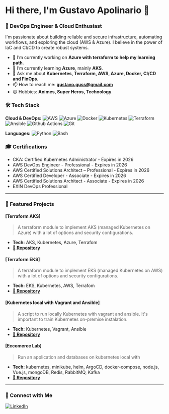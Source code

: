 # Hi there, I'm Gustavo Apolinario 👋

### 🚀 DevOps Engineer & Cloud Enthusiast

I'm passionate about building reliable and secure infrastructure, automating workflows, and exploring the cloud (AWS & Azure). I believe in the power of IaC and CI/CD to create robust systems.

- 🔭 I’m currently working on **Azure with terraform to help my learning path**.
- 🌱 I’m currently learning **Azure**, mainly **AKS**.
- 💬 Ask me about **Kubernetes, Terraform, AWS, Azure, Docker, CI/CD and FinOps**.
- 📫 How to reach me: **gustavo.guss@gmail.com**
- 😄 Hobbies: **Animes, Super Heros, Technology**

### 🛠️ Tech Stack

**Cloud & DevOps:**
![AWS](https://img.shields.io/badge/AWS-%23FF9900.svg?style=for-the-badge&logo=aws&logoColor=white)
![Azure](https://img.shields.io/badge/Azure-%230099dc.svg?style=for-the-badge&logo=azure&logoColor=white)
![Docker](https://img.shields.io/badge/Docker-2496ED?style=for-the-badge&logo=docker&logoColor=white)
![Kubernetes](https://img.shields.io/badge/Kubernetes-326CE5?style=for-the-badge&logo=kubernetes&logoColor=white)
![Terraform](https://img.shields.io/badge/Terraform-7B42BC?style=for-the-badge&logo=terraform&logoColor=white)
![Ansible](https://img.shields.io/badge/Ansible-00?style=for-the-badge&logo=ansible&logoColor=white)
![Github Actions](https://img.shields.io/badge/Github%20Actions-00?style=for-the-badge&logo=github&logoColor=white)
![Git](https://img.shields.io/badge/Git-00?style=for-the-badge&logo=git&logoColor=white)

**Languages:** 
![Python](https://img.shields.io/badge/Python-3776AB?style=for-the-badge&logo=python&logoColor=white)
![Bash](https://img.shields.io/badge/Bash-4EAA25?style=for-the-badge&logo=gnu-bash&logoColor=white)

### 🎓 Certifications
- CKA: Certified Kubernetes Administrator - Expires in 2026
- AWS DevOps Engineer - Professional - Expires in 2026
- AWS Certified Solutions Architect – Professional - Expires in 2026
- AWS Certified Developer - Associate - Expires in 2026
- AWS Certified Solutions Architect - Associate - Expires in 2026
- EXIN DevOps Professional

---

### 📂 Featured Projects


#### [Terraform AKS]
> A terraform module to implement AKS (managed Kubernetes on Azure) with a lot of options and security configurations.
- **Tech:** AKS, Kubernetes, Azure, Terrafom
- [**📁 Repository**](https://github.com/gustavoapolinario/tfaks)

#### [Terraform EKS]
> A terraform module to implement EKS (managed Kubernetes on AWS) with a lot of options and security configurations.
- **Tech:** EKS, Kubernetes, AWS, Terrafom
- [**📁 Repository**](https://github.com/gustavoapolinario/tfeks)

#### [Kubernetes local with Vagrant and Ansible]
> A script to run locally Kubernetes with vagrant and ansible. It's important to train Kubernetes on-premise instalation.
- **Tech:** Kubernetes, Vagrant, Ansible
- [**📁 Repository**](https://github.com/gustavoapolinario/vagrant-asible-kubernetes)

#### [Eccomerce Lab]
> Run an application and databases on kubernetes local with 
- **Tech:** kubernetes, minikube, helm, ArgoCD, docker-compose, node.js, Vue.js, mongoDB, Redis, RabbitMQ, Kafka
- [**📁 Repository**](https://github.com/gustavoapolinario/eccomerce-lab)
---

### 🤝 Connect with Me

[![LinkedIn](https://img.shields.io/badge/LinkedIn-0077B5?style=for-the-badge&logo=linkedin&logoColor=white)](https://www.linkedin.com/in/gustavoapolinario/)


